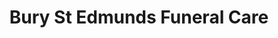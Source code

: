 ---
title: "Bury St Edmunds Funeral Care"
url: /bury-st-edmunds/bury-st-edmunds-funeral-care-woolhall-street/
shop: Bestattungen
---